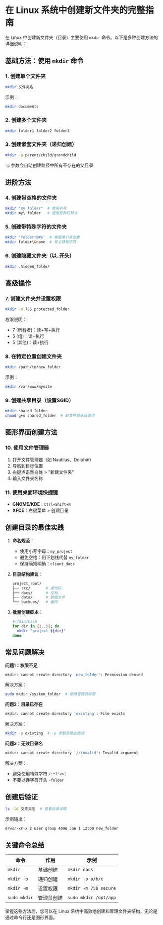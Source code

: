 # 在 Linux 系统中创建新文件夹的完整指南

在 Linux 中创建新文件夹（目录）主要使用 `mkdir` 命令。以下是多种创建方法的详细说明：

## 基础方法：使用 `mkdir` 命令

### 1. 创建单个文件夹

```bash
mkdir 文件夹名
```

示例：

```bash
mkdir documents
```

### 2. 创建多个文件夹

```bash
mkdir folder1 folder2 folder3
```

### 3. 创建嵌套文件夹（递归创建）

```bash
mkdir -p parent/child/grandchild
```

`-p` 参数会自动创建路径中所有不存在的父目录

## 进阶方法

### 4. 创建带空格的文件夹

```bash
mkdir "my folder"  # 使用引号
mkdir my\ folder   # 使用反斜杠转义
```

### 5. 创建带特殊字符的文件夹

```bash
mkdir 'folder!@#$'  # 使用单引号包裹
mkdir folder\&name  # 转义特殊字符
```

### 6. 创建隐藏文件夹（以`.`开头）

```bash
mkdir .hidden_folder
```

## 高级操作

### 7. 创建文件夹并设置权限

```bash
mkdir -m 755 protected_folder
```

权限说明：

- 7 (所有者)：读+写+执行
- 5 (组)：读+执行
- 5 (其他)：读+执行

### 8. 在特定位置创建文件夹

```bash
mkdir /path/to/new_folder
```

示例：

```bash
mkdir /var/www/mysite
```

### 9. 创建共享目录（设置SGID）

```bash
mkdir shared_folder
chmod g+s shared_folder  # 新文件继承目录组
```

## 图形界面创建方法

### 10. 使用文件管理器

1. 打开文件管理器（如 Nautilus、Dolphin）
2. 导航到目标位置
3. 右键点击空白处 > "新建文件夹"
4. 输入文件夹名称

### 11. 使用桌面环境快捷键

- **GNOME/KDE**：`Ctrl+Shift+N`
- **XFCE**：右键菜单 > 创建目录

## 创建目录的最佳实践

1. **命名规范**：
   - 使用小写字母：`my_project`
   - 避免空格：用下划线代替 `my_folder`
   - 保持简短明确：`client_docs`

2. **目录结构建议**：

   ```bash
   project_root/
   ├── src/       # 源代码
   ├── docs/      # 文档
   ├── data/      # 数据文件
   └── backups/   # 备份
   ```

3. **批量创建脚本**：

   ```bash
   #!/bin/bash
   for dir in {1..5}; do
     mkdir "project_${dir}"
   done
   ```

## 常见问题解决

**问题1：权限不足**

```bash
mkdir: cannot create directory 'new_folder': Permission denied
```

解决方案：

```bash
sudo mkdir /system_folder  # 使用管理员权限
```

**问题2：目录已存在**

```bash
mkdir: cannot create directory 'existing': File exists
```

解决方案：

```bash
mkdir -p existing  # -p 参数忽略此错误
```

**问题3：无效目录名**

```bash
mkdir: cannot create directory '//invalid': Invalid argument
```

解决方案：

- 避免使用特殊字符 `/:*?"<>|`
- 不要以连字符开头 `-folder`

## 创建后验证

```bash
ls -ld 文件夹名  # 查看目录详情
```

示例输出：

```bash
drwxr-xr-x 2 user group 4096 Jan 1 12:00 new_folder
```

## 关键命令总结

| 命令 | 作用 | 示例 |
|------|------|------|
| `mkdir` | 基础创建 | `mkdir docs` |
| `mkdir -p` | 递归创建 | `mkdir -p a/b/c` |
| `mkdir -m` | 设置权限 | `mkdir -m 750 secure` |
| `sudo mkdir` | 管理员创建 | `sudo mkdir /opt/app` |

掌握这些方法后，您可以在 Linux 系统中高效地创建和管理文件夹结构，无论是通过命令行还是图形界面。
